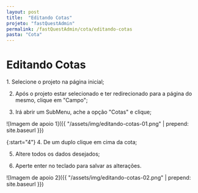 ```yaml
---
layout: post
title:  "Editando Cotas"
projeto: "fastQuestAdmin"
permalink: /fastQuestAdmin/cota/editando-cotas
pasta: "Cota"
---
```

# Editando Cotas

<div class="row" markdown="1">
<div class="6u 12u$(small)" markdown="1">
1. Selecione o projeto na página inicial;

2. Após o projeto estar selecionado e ter redirecionado para a página do mesmo, clique em "Campo";

3. Irá abrir um SubMenu, ache a opção "Cotas" e clique;
</div>
<div class="6u 12u$(small)" markdown="1">
![Imagem de apoio 1]({{ "/assets/img/editando-cotas-01.png" | prepend: site.baseurl }})
</div>                               
</div>

{:start="4"}
4. De um duplo clique em cima da cota;

5. Altere todos os dados desejados;

6. Aperte enter no teclado para salvar as alterações.

![Imagem de apoio 2]({{ "/assets/img/editando-cotas-02.png" | prepend: site.baseurl }})